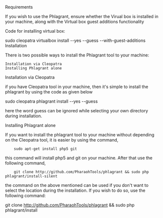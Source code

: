 Requirements

If you wish to use the Phlagrant, ensure whether the Virual box is installed in your machine, along with the Virtual box guest additions functionality

Code for installing virtual box:

sudo cleopatra virtualbox install --yes --guess --with-guest-additions
Installation

There is two possible ways to install the Phlagrant tool to your machine:

	Installation via Cleopatra
	Installing Phlagrant alone

Installation via Cleopatra

if you have Cleopatra tool in your machine, then it's simple to install the phlagrant by using the code as given below

sudo cleopatra phlagrant install --yes --guess

here the word guess can be ignored while selecting your own directory during installation.

Installing Phlagrant alone

If you want to install the phlagrant tool to your machine without depending on the Cleopatra tool, it is easier by using the command,

        sudo apt-get install php5 git
        
this command will install php5 and git on your machine. After that use the following command,

        git clone http://github.com/PharaohTools/phlagrant && sudo php phlagrant/install-silent

the command on the above mentioned can be used if you don't want to select the location during the installation. If you wish to do so, use the following command:

git clone http://github.com/PharaohTools/phlagrant && sudo php phlagrant/install

